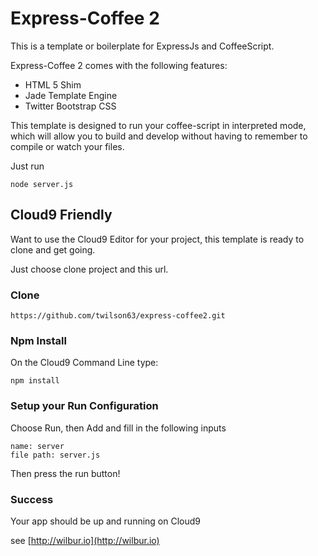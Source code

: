 # Express-Coffee 2

This is a template or boilerplate for ExpressJs and CoffeeScript.

Express-Coffee 2 comes with the following features:

* HTML 5 Shim
* Jade Template Engine
* Twitter Bootstrap CSS

This template is designed to run your coffee-script in interpreted mode, which will allow you to build and develop
without having to remember to compile or watch your files.

Just run

```
node server.js
```

## Cloud9 Friendly

Want to use the Cloud9 Editor for your project, this template
is ready to clone and get going.

Just choose clone project and this url.

### Clone

```
https://github.com/twilson63/express-coffee2.git
```

### Npm Install

On the Cloud9 Command Line type:

```
npm install
```

### Setup your Run Configuration

Choose Run, then Add and fill in the following inputs

```
name: server
file path: server.js
```

Then press the run button!

### Success

Your app should be up and running on Cloud9


see [http://wilbur.io](http://wilbur.io)
